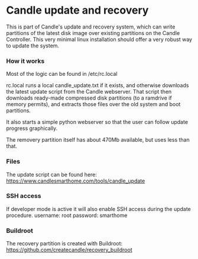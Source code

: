 # Candle update and recovery

This is part of Candle's update and recovery system, which can write partitions of the latest disk image over existing partitions on the Candle Controller. This very minimal linux installation should offer a very robust way to update the system.

### How it works
Most of the logic can be found in /etc/rc.local

rc.local runs a local candle_update.txt if it exists, and otherwise downloads the latest update script from the Candle webserver.
That script then downloads ready-made compressed disk partitions (to a ramdrive if memory permits), and extracts those files over the old system and boot partitions.

It also starts a simple python webserver so that the user can follow update progress graphically.

The removery partition itself has about 470Mb available, but uses less than that.

### Files

The update script can be found here:
https://www.candlesmarthome.com/tools/candle_update


### SSH access
If developer mode is active it will also enable SSH access during the update procedure.
username: root
password: smarthome


### Buildroot
The recovery partition is created with Buildroot:
https://github.com/createcandle/recovery_buildroot
